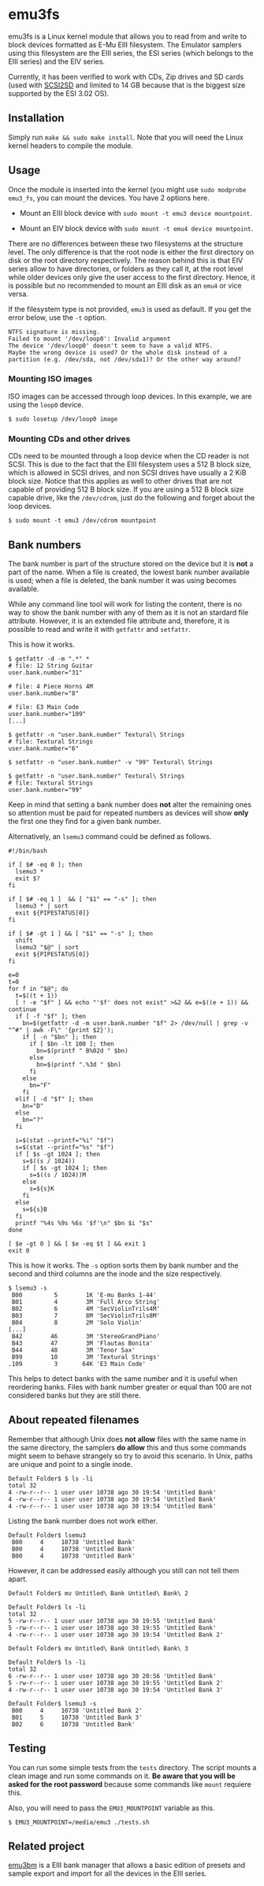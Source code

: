 # emu3fs

emu3fs is a Linux kernel module that allows you to read from and write to block devices formatted as E-Mu EIII filesystem. The Emulator samplers using this filesystem are the EIII series, the ESI series (which belongs to the EIII series) and the EIV series.

Currently, it has been verified to work with CDs, Zip drives and SD cards (used with [SCSI2SD](http://www.codesrc.com/mediawiki/index.php/SCSI2SD) and limited to 14 GB because that is the biggest size supported by the ESI 3.02 OS).

## Installation

Simply run `make && sudo make install`. Note that you will need the Linux kernel headers to compile the module.

## Usage

Once the module is inserted into the kernel (you might use `sudo modprobe emu3_fs`, you can mount the devices. You have 2 options here.

* Mount an EIII block device with `sudo mount -t emu3 device mountpoint`.

* Mount an EIV block device with `sudo mount -t emu4 device mountpoint`.

There are no differences between these two filesystems at the structure level. The only difference is that the root node is either the first directory on disk or the root directory respectively. The reason behind this is that EIV series allow to have directories, or folders as they call it, at the root level while older devices only give the user access to the first directory. Hence, it is possible but no recommended to mount an EIII disk as an `emu4` or vice versa.

If the filesystem type is not provided, `emu3` is used as default. If you get the error below, use the `-t` option.

```
NTFS signature is missing.
Failed to mount '/dev/loop0': Invalid argument
The device '/dev/loop0' doesn't seem to have a valid NTFS.
Maybe the wrong device is used? Or the whole disk instead of a
partition (e.g. /dev/sda, not /dev/sda1)? Or the other way around?
```

### Mounting ISO images

ISO images can be accessed through loop devices. In this example, we are using the `loop0` device.

```
$ sudo losetup /dev/loop0 image
```

### Mounting CDs and other drives

CDs need to be mounted through a loop device when the CD reader is not SCSI. This is due to the fact that the EIII filesystem uses a 512 B block size, which is allowed in SCSI drives, and non SCSI drives have usually a 2 KiB block size. Notice that this applies as well to other drives that are not capable of providing 512 B block size.
If you are using a 512 B block size capable drive, like the `/dev/cdrom`, just do the following and forget about the loop devices.

```
$ sudo mount -t emu3 /dev/cdrom mountpoint
```

## Bank numbers

The bank number is part of the structure stored on the device but it is **not** a part of the name. When a file is created, the lowest bank number available is used; when a file is deleted, the bank number it was using becomes available.

While any command line tool will work for listing the content, there is no way to show the bank number with any of them as it is not an stardard file attribute. However, it is an extended file attribute and, therefore, it is possible to read and write it with `getfattr` and `setfattr`.

This is how it works.

```
$ getfattr -d -m ".*" *
# file: 12 String Guitar
user.bank.number="31"

# file: 4 Piece Horns 4M
user.bank.number="8"

# file: E3 Main Code
user.bank.number="109"
[...]

$ getfattr -n "user.bank.number" Textural\ Strings
# file: Textural Strings
user.bank.number="6"

$ setfattr -n "user.bank.number" -v "99" Textural\ Strings

$ getfattr -n "user.bank.number" Textural\ Strings
# file: Textural Strings
user.bank.number="99"
```

Keep in mind that setting a bank number does **not** alter the remaining ones so attention must be paid for repeated numbers as devices will show **only** the first one they find for a given bank number.

Alternatively, an `lsemu3` command could be defined as follows.

```
#!/bin/bash

if [ $# -eq 0 ]; then
  lsemu3 *
  exit $?
fi

if [ $# -eq 1 ]  && [ "$1" == "-s" ]; then
  lsemu3 * | sort
  exit ${PIPESTATUS[0]}
fi

if [ $# -gt 1 ] && [ "$1" == "-s" ]; then
  shift
  lsemu3 "$@" | sort
  exit ${PIPESTATUS[0]}
fi

e=0
t=0
for f in "$@"; do
  t=$((t + 1))
  [ ! -e "$f" ] && echo "'$f' does not exist" >&2 && e=$((e + 1)) && continue
  if [ -f "$f" ]; then
    bn=$(getfattr -d -m user.bank.number "$f" 2> /dev/null | grep -v "^#" | awk -F\" '{print $2}');
    if [ -n "$bn" ]; then
      if [ $bn -lt 100 ]; then
        bn=$(printf " B%02d " $bn)
      else
        bn=$(printf ".%3d " $bn)
      fi
    else
      bn="F"
    fi
  elif [ -d "$f" ]; then
    bn="D"
  else
    bn="?"
  fi

  i=$(stat --printf="%i" "$f")
  s=$(stat --printf="%s" "$f")
  if [ $s -gt 1024 ]; then
    s=$((s / 1024))
    if [ $s -gt 1024 ]; then
      s=$((s / 1024))M
    else
      s=${s}K
    fi
  else
    s=${s}B
  fi
  printf "%4s %9s %6s '$f'\n" $bn $i "$s"
done

[ $e -gt 0 ] && [ $e -eq $t ] && exit 1
exit 0
```

This is how it works. The `-s` option sorts them by bank number and the second and third columns are the inode and the size respectively.

```
$ lsemu3 -s
 B00         5        1K 'E-mu Banks 1-44'
 B01         4        3M 'Full Arco String'
 B02         6        4M 'SecViolinTrils4M'
 B03         7        8M 'SecViolinTrils8M'
 B04         8        2M 'Solo Violin'
[...]
 B42        46        3M 'StereoGrandPiano'
 B43        47        3M 'Flautas Bonita'
 B44        48        3M 'Tenor Sax'
 B99        10        3M 'Textural Strings'
.109         3       64K 'E3 Main Code'
```

This helps to detect banks with the same number and it is useful when reordering banks. Files with bank number greater or equal than 100 are not considered banks but they are still there.

## About repeated filenames

Remember that although Unix does **not allow** files with the same name in the same directory, the samplers **do allow** this and thus some commands might seem to behave strangely so try to avoid this scenario. In Unix, paths are unique and point to a single inode.

```
Default Folder$ $ ls -li
total 32
4 -rw-r--r-- 1 user user 10738 ago 30 19:54 'Untitled Bank'
4 -rw-r--r-- 1 user user 10738 ago 30 19:54 'Untitled Bank'
4 -rw-r--r-- 1 user user 10738 ago 30 19:54 'Untitled Bank'
```

Listing the bank number does not work either.

```
Default Folder$ lsemu3
 B00     4     10738 'Untitled Bank'
 B00     4     10738 'Untitled Bank'
 B00     4     10738 'Untitled Bank'
```

However, it can be addressed easily although you still can not tell them apart.

```
Default Folder$ mv Untitled\ Bank Untitled\ Bank\ 2

Default Folder$ ls -li
total 32
5 -rw-r--r-- 1 user user 10738 ago 30 19:55 'Untitled Bank'
5 -rw-r--r-- 1 user user 10738 ago 30 19:55 'Untitled Bank'
4 -rw-r--r-- 1 user user 10738 ago 30 19:54 'Untitled Bank 2'

Default Folder$ mv Untitled\ Bank Untitled\ Bank\ 3

Default Folder$ ls -li
total 32
6 -rw-r--r-- 1 user user 10738 ago 30 20:56 'Untitled Bank'
5 -rw-r--r-- 1 user user 10738 ago 30 19:55 'Untitled Bank 2'
4 -rw-r--r-- 1 user user 10738 ago 30 19:54 'Untitled Bank 3'

Default Folder$ lsemu3 -s
 B00     4     10738 'Untitled Bank 2'
 B01     5     10738 'Untitled Bank 3'
 B02     6     10738 'Untitled Bank'
```

## Testing

You can run some simple tests from the `tests` directory. The script mounts a clean image and run some commands on it. **Be aware that you will be asked for the root password** because some commands like `mount` requiere this.

Also, you will need to pass the `EMU3_MOUNTPOINT` variable as this.

```
$ EMU3_MOUNTPOINT=/media/emu3 ./tests.sh
```

## Related project

[emu3bm](https://github.com/dagargo/emu3bm) is a EIII bank manager that allows a basic edition of presets and sample export and import for all the devices in the EIII series.
